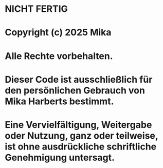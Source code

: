 # NICHT FERTIG
# Copyright (c) 2025 Mika
# Alle Rechte vorbehalten.
# Dieser Code ist ausschließlich für den persönlichen Gebrauch von Mika Harberts bestimmt.
# Eine Vervielfältigung, Weitergabe oder Nutzung, ganz oder teilweise, ist ohne ausdrückliche schriftliche Genehmigung untersagt.
